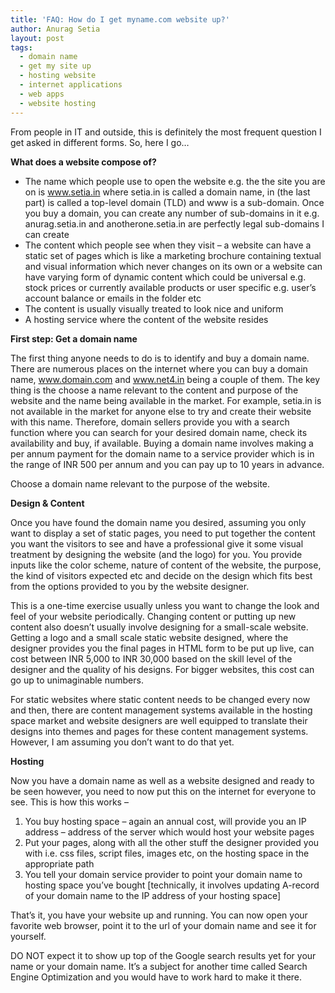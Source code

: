 ```yaml
---
title: 'FAQ: How do I get myname.com website up?'
author: Anurag Setia
layout: post
tags:
  - domain name
  - get my site up
  - hosting website
  - internet applications
  - web apps
  - website hosting
---
```

From people in IT and outside, this is definitely the most frequent question I get asked in different forms. So, here I go&#8230;

**What does a website compose of?**

  * The name which people use to open the website e.g. the the site you are on is www.setia.in where setia.in is called a domain name, in (the last part) is called a top-level domain (TLD) and www is a sub-domain. Once you buy a domain, you can create any number of sub-domains in it e.g. anurag.setia.in and anotherone.setia.in are perfectly legal sub-domains I can create
  * The content which people see when they visit &#8211; a website can have a static set of pages which is like a marketing brochure containing textual and visual information which never changes on its own or a website can have varying form of dynamic content which could be universal e.g. stock prices or currently available products or user specific e.g. user&#8217;s account balance or emails in the folder etc
  * The content is usually visually treated to look nice and uniform
  * A hosting service where the content of the website resides

<!--more-->

**First step: Get a domain name**

The first thing anyone needs to do is to identify and buy a domain name. There are numerous places on the internet where you can buy a domain name, www.domain.com and www.net4.in being a couple of them. The key thing is the choose a name relevant to the content and purpose of the website and the name being available in the market. For example, setia.in is not available in the market for anyone else to try and create their website with this name. Therefore, domain sellers provide you with a search function where you can search for your desired domain name, check its availability and buy, if available. Buying a domain name involves making a per annum payment for the domain name to a service provider which is in the range of INR 500 per annum and you can pay up to 10 years in advance.

Choose a domain name relevant to the purpose of the website.

**Design & Content**

Once you have found the domain name you desired, assuming you only want to display a set of static pages, you need to put together the content you want the visitors to see and have a professional give it some visual treatment by designing the website (and the logo) for you. You provide inputs like the color scheme, nature of content of the website, the purpose, the kind of visitors expected etc and decide on the design which fits best from the options provided to you by the website designer.

This is a one-time exercise usually unless you want to change the look and feel of your website periodically. Changing content or putting up new content also doesn&#8217;t usually involve designing for a small-scale website. Getting a logo and a small scale static website designed, where the designer provides you the final pages in HTML form to be put up live, can cost between INR 5,000 to INR 30,000 based on the skill level of the designer and the quality of his designs. For bigger websites, this cost can go up to unimaginable numbers.

For static websites where static content needs to be changed every now and then, there are content management systems available in the hosting space market and website designers are well equipped to translate their designs into themes and pages for these content management systems. However, I am assuming you don&#8217;t want to do that yet.

**Hosting**

Now you have a domain name as well as a website designed and ready to be seen however, you need to now put this on the internet for everyone to see. This is how this works &#8211;

  1. You buy hosting space &#8211; again an annual cost, will provide you an IP address &#8211; address of the server which would host your website pages
  2. Put your pages, along with all the other stuff the designer provided you with i.e. css files, script files, images etc, on the hosting space in the appropriate path
  3. You tell your domain service provider to point your domain name to hosting space you&#8217;ve bought [technically, it involves updating A-record of your domain name to the IP address of your hosting space]

That&#8217;s it, you have your website up and running. You can now open your favorite web browser, point it to the url of your domain name and see it for yourself.

DO NOT expect it to show up top of the Google search results yet for your name or your domain name. It&#8217;s a subject for another time called Search Engine Optimization and you would have to work hard to make it there.